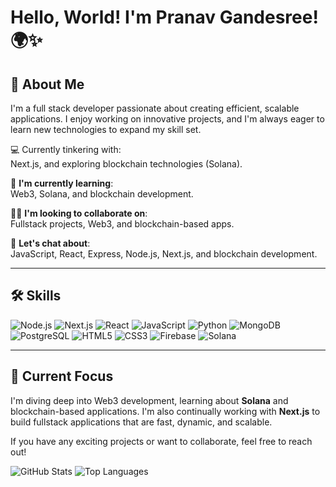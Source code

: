 
# Hello, World! I'm Pranav Gandesree! 🌍✨

## 🚀 About Me
I'm a full stack developer passionate about creating efficient, scalable applications. I enjoy working on innovative projects, and I'm always eager to learn new technologies to expand my skill set.

💻 Currently tinkering with:  
Next.js, and exploring blockchain technologies (Solana).

🧠 **I'm currently learning**:  
Web3, Solana, and blockchain development.

👯‍♀️ **I'm looking to collaborate on**:  
Fullstack projects, Web3, and blockchain-based apps.

💬 **Let's chat about**:  
JavaScript, React, Express, Node.js, Next.js, and blockchain development.

---

## 🛠 Skills

![Node.js](https://img.shields.io/badge/node.js-339933?style=for-the-badge&logo=nodedotjs&logoColor=white)
![Next.js](https://img.shields.io/badge/next.js-000000?style=for-the-badge&logo=nextdotjs&logoColor=white)
![React](https://img.shields.io/badge/react-61DAFB?style=for-the-badge&logo=react&logoColor=white)
![JavaScript](https://img.shields.io/badge/javascript-F7DF1E?style=for-the-badge&logo=javascript&logoColor=black)
![Python](https://img.shields.io/badge/python-3776AB?style=for-the-badge&logo=python&logoColor=white)
![MongoDB](https://img.shields.io/badge/mongodb-47A248?style=for-the-badge&logo=mongodb&logoColor=white)
![PostgreSQL](https://img.shields.io/badge/postgresql-336791?style=for-the-badge&logo=postgresql&logoColor=white)
![HTML5](https://img.shields.io/badge/html5-E34F26?style=for-the-badge&logo=html5&logoColor=white)
![CSS3](https://img.shields.io/badge/css3-1572B6?style=for-the-badge&logo=css3&logoColor=white)
![Firebase](https://img.shields.io/badge/firebase-FFCA28?style=for-the-badge&logo=firebase&logoColor=white)
![Solana](https://img.shields.io/badge/solana-00FFAD?style=for-the-badge&logo=solana&logoColor=white)

---

## 🌱 Current Focus

I'm diving deep into Web3 development, learning about **Solana** and blockchain-based applications. I'm also continually working with **Next.js** to build fullstack applications that are fast, dynamic, and scalable.

If you have any exciting projects or want to collaborate, feel free to reach out!

<p align="left">
  <img src="https://github-readme-stats.vercel.app/api?username=pranav-gandesree&show_icons=true&theme=radical" alt="GitHub Stats" />
  <img src="https://github-readme-stats.vercel.app/api/top-langs/?username=pranav-gandesree&layout=compact&theme=radical" alt="Top Languages" />
</p>



